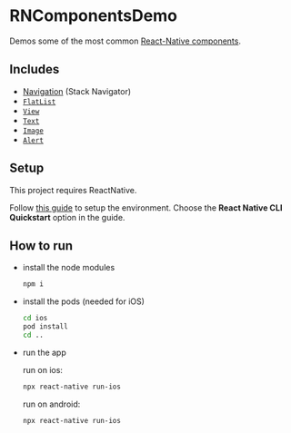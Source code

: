 # RNComponentsDemo

Demos some of the most common [React-Native components](https://reactnative.dev/docs/components-and-apis).

## Includes

- [Navigation](https://reactnative.dev/docs/navigation) (Stack Navigator)
- [`FlatList`](https://reactnative.dev/docs/flatlist)
- [`View`](https://reactnative.dev/docs/view)
- [`Text`](https://reactnative.dev/docs/text)
- [`Image`](https://reactnative.dev/docs/image)
- [`Alert`](https://reactnative.dev/docs/alert)

## Setup

This project requires ReactNative.

Follow [this guide](https://reactnative.dev/docs/next/environment-setup) to setup the environment. Choose the **React Native CLI Quickstart** option in the guide.

## How to run

- install the node modules

  ```bash
  npm i
  ```

- install the pods (needed for iOS)

  ```bash
  cd ios
  pod install
  cd ..
  ```

- run the app

  run on ios:

  ```bash
  npx react-native run-ios
  ```

  run on android:

  ```bash
  npx react-native run-ios
  ```
